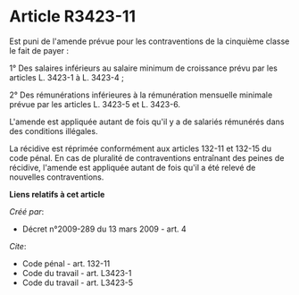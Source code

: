 # Article R3423-11

Est puni de l'amende prévue pour les contraventions de la cinquième classe le fait de payer : 

1° Des salaires inférieurs au salaire minimum de croissance prévu par les articles L. 3423-1 à L. 3423-4 ; 

2° Des rémunérations inférieures à la rémunération mensuelle minimale prévue par les articles L. 3423-5 et L. 3423-6.

L'amende est appliquée autant de fois qu'il y a de salariés rémunérés dans des conditions illégales. 

La récidive est réprimée conformément aux articles 132-11 et 132-15 du code pénal. En cas de pluralité de contraventions
entraînant des peines de récidive, l'amende est appliquée autant de fois qu'il a été relevé de nouvelles contraventions.

**Liens relatifs à cet article**

_Créé par_:

  - Décret n°2009-289 du 13 mars 2009 - art. 4

_Cite_:

  - Code pénal - art. 132-11
  - Code du travail - art. L3423-1
  - Code du travail - art. L3423-5
